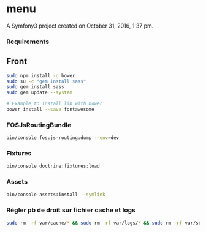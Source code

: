 menu
====

A Symfony3 project created on October 31, 2016, 1:37 pm.

### Requirements

Front
----
```bash
sudo npm install -g bower
sudo su -c "gem install sass"
sudo gem install sass
sudo gem update --system

# Example to install lib with bower
bower install --save fontawesome
```

### FOSJsRoutingBundle
```bash
bin/console fos:js-routing:dump --env=dev
```

### Fixtures
```bash
bin/console doctrine:fixtures:load
```

### Assets
```bash
bin/console assets:install --symlink
```

### Régler pb de droit sur fichier cache et logs
```bash
sudo rm -rf var/cache/* && sudo rm -rf var/logs/* && sudo rm -rf var/sessions/* && HTTPDUSER=`ps aux | grep -E '[a]pache| && [h]ttpd|[_]www|[w]ww-data|[n]ginx' | grep -v root | head -1 | cut -d\  -f1` && sudo setfacl -R -m u:"$HTTPDUSER":rwX -m u:`whoami`:rwX var/cache var/logs var/sessions && sudo setfacl -dR -m u:"$HTTPDUSER":rwX -m u:`whoami`:rwX var/cache var/logs var/sessions
```
